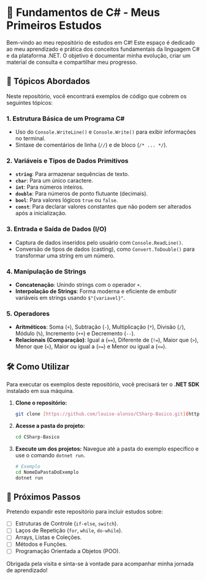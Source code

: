 # 🚀 Fundamentos de C# - Meus Primeiros Estudos

Bem-vindo ao meu repositório de estudos em C#! Este espaço é dedicado ao meu aprendizado e prática dos conceitos fundamentais da linguagem C# e da plataforma .NET. O objetivo é documentar minha evolução, criar um material de consulta e compartilhar meu progresso.

## 📝 Tópicos Abordados

Neste repositório, você encontrará exemplos de código que cobrem os seguintes tópicos:

### 1. Estrutura Básica de um Programa C#
- Uso do `Console.WriteLine()` e `Console.Write()` para exibir informações no terminal.
- Sintaxe de comentários de linha (`//`) e de bloco (`/* ... */`).

### 2. Variáveis e Tipos de Dados Primitivos
- **`string`**: Para armazenar sequências de texto.
- **`char`**: Para um único caractere.
- **`int`**: Para números inteiros.
- **`double`**: Para números de ponto flutuante (decimais).
- **`bool`**: Para valores lógicos `true` ou `false`.
- **`const`**: Para declarar valores constantes que não podem ser alterados após a inicialização.

### 3. Entrada e Saída de Dados (I/O)
- Captura de dados inseridos pelo usuário com `Console.ReadLine()`.
- Conversão de tipos de dados (casting), como `Convert.ToDouble()` para transformar uma string em um número.

### 4. Manipulação de Strings
- **Concatenação**: Unindo strings com o operador `+`.
- **Interpolação de Strings**: Forma moderna e eficiente de embutir variáveis em strings usando `$"{variavel}"`.

### 5. Operadores
- **Aritméticos**: Soma (`+`), Subtração (`-`), Multiplicação (`*`), Divisão (`/`), Módulo (`%`), Incremento (`++`) e Decremento (`--`).
- **Relacionais (Comparação)**: Igual a (`==`), Diferente de (`!=`), Maior que (`>`), Menor que (`<`), Maior ou igual a (`>=`) e Menor ou igual a (`<=`).

## 🛠️ Como Utilizar

Para executar os exemplos deste repositório, você precisará ter o **.NET SDK** instalado em sua máquina.

1.  **Clone o repositório:**
    ```sh
    git clone [https://github.com/louise-alonso/CSharp-Basico.git](https://github.com/louise-alonso/CSharp-Basico.git)
    ```

2.  **Acesse a pasta do projeto:**
    ```sh
    cd CSharp-Basico
    ```

3.  **Execute um dos projetos:**
    Navegue até a pasta do exemplo específico e use o comando `dotnet run`.
    ```sh
    # Exemplo
    cd NomeDaPastaDoExemplo
    dotnet run
    ```

## 🎯 Próximos Passos
Pretendo expandir este repositório para incluir estudos sobre:

- [ ] Estruturas de Controle (`if-else`, `switch`).
- [ ] Laços de Repetição (`for`, `while`, `do-while`).
- [ ] Arrays, Listas e Coleções.
- [ ] Métodos e Funções.
- [ ] Programação Orientada a Objetos (POO).

Obrigada pela visita e sinta-se à vontade para acompanhar minha jornada de aprendizado!
